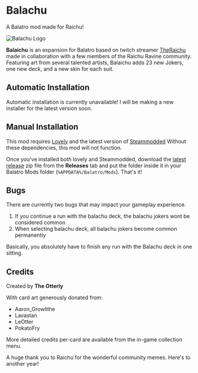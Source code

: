 # Balachu

A Balatro mod made for Raichu!

![Balachu Logo](https://i.imgur.com/z8Jmcsv.png)

**Balaichu** is an expansion for Balatro based on twitch streamer [TheRaichu](https://www.twitch.tv/theraichuuu) made in collaboration with a few members of the Raichu Ravine community. Featuring art from several talented artists, Balaichu adds 23 new Jokers, one new deck, and a new skin for each suit.

## Automatic Installation
Automatic installation is currently unavailable! I will be making a new installer for the latest version soon.

## Manual Installation

This mod requires [Lovely](https://github.com/ethangreen-dev/lovely-injector) and the latest version of [Steammodded](https://github.com/Steamopollys/Steamodded) Without these dependencies, this mod will not function.

Once you've installed both lovely and Steammodded, download the [latest release](https://github.com/AhoyGamers/Balachu/releases/tag/V0.61) zip file from the **Releases** tab and put the folder inside it in your Balatro Mods folder (`%APPDATA%/Balatro/Mods`). That's it! 

## Bugs
There are currently two bugs that may impact your gameplay experience.
1) If you continue a run with the balachu deck, the balachu jokers wont be considered common
2) When selecting balachu deck, all balachu jokers become common permanently

Basically, you absolutely have to finish any run with the Balachu deck in one sitting.

## Credits
Created by **The Otterly**

With card art generously donated from:
* Aaron_Growlithe
* Lavastan
* LeOtter
* PokatoFry

More detailed credits per-card are available from the in-game collection menu.


 A huge thank you to Raichu for the wonderful community memes. Here's to another year!
